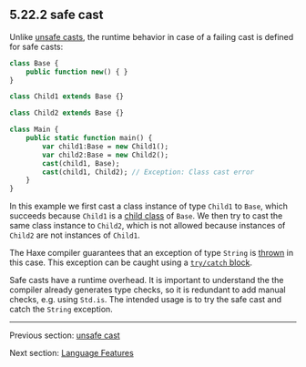 ## 5.22.2 safe cast

Unlike [unsafe casts](expression-cast-unsafe.md), the runtime behavior in case of a failing cast is defined for safe casts:

```haxe
class Base {
	public function new() { }
}

class Child1 extends Base {}

class Child2 extends Base {}

class Main {
    public static function main() {
		var child1:Base = new Child1();
		var child2:Base = new Child2();
		cast(child1, Base);
		cast(child1, Child2); // Exception: Class cast error
    }
}
```

In this example we first cast a class instance of type `Child1` to `Base`, which succeeds because `Child1` is a [child class](type-system-inheritance) of `Base`. We then try to cast the same class instance to `Child2`, which is not allowed because instances of `Child2` are not instances of `Child1`.

The Haxe compiler guarantees that an exception of type `String` is [thrown](expression-throw.md) in this case. This exception can be caught using a [`try/catch` block](expression-try-catch.md).

Safe casts have a runtime overhead. It is important to understand the the compiler already generates type checks, so it is redundant to add manual checks, e.g. using `Std.is`. The intended usage is to try the safe cast and catch the `String` exception.

---

Previous section: [unsafe cast](expression-cast-unsafe.md)

Next section: [Language Features](lf.md)